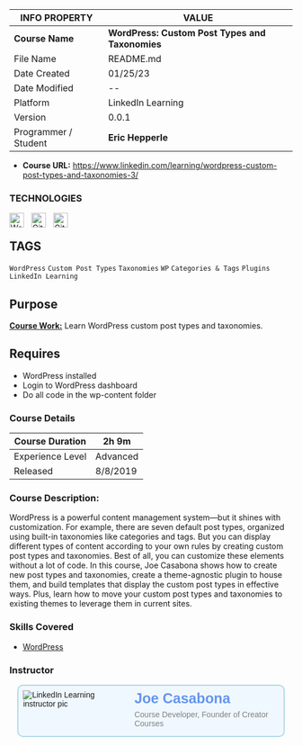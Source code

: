 | INFO PROPERTY        | VALUE                                           |
| -------------------- | ----------------------------------------------- |
| **Course Name**      | **WordPress: Custom Post Types and Taxonomies** |
| File Name            | README.md                                       |
| Date Created         | 01/25/23                                        |
| Date Modified        | --                                              |
| Platform             | LinkedIn Learning                               |
| Version              | 0.0.1                                           |
| Programmer / Student | **Eric Hepperle**                               |

* **Course URL:** https://www.linkedin.com/learning/wordpress-custom-post-types-and-taxonomies-3/

### TECHNOLOGIES


<img align="left" alt="WordPress" title="WordPress" width="26px" src="https://cdn.jsdelivr.net/gh/devicons/devicon/icons/wordpress/wordpress-original.svg" style="padding-right:10px;" />

<img align="left" alt="Git" title="Git" width="26px" src="https://cdn.jsdelivr.net/gh/devicons/devicon/icons/git/git-original.svg" style="padding-right:10px;" />

<img align="left" alt="GitHub" title="GitHub" width="26px" src="https://user-images.githubusercontent.com/3369400/139448065-39a229ba-4b06-434b-bc67-616e2ed80c8f.png" style="padding-right:10px;" />


<br>

## TAGS
`WordPress` `Custom Post Types` `Taxonomies` `WP` `Categories & Tags` `Plugins` `LinkedIn Learning`

## Purpose

**<u>Course Work:</u>** Learn WordPress custom post types and taxonomies.
    
## Requires

* WordPress installed
* Login to WordPress dashboard
* Do all code in the wp-content folder

### Course Details

| Course Duration  | 2h 9m    |
| ---------------- | -------- |
| Experience Level | Advanced |
| Released         | 8/8/2019 |

### Course Description:

<div>WordPress is a powerful content management system—but it shines with customization. For example, there are seven default post types, organized using built-in taxonomies like categories and tags. But you can display different types of content according to your own rules by creating custom post types and taxonomies. Best of all, you can customize these elements without a lot of code. In this course, Joe Casabona shows how to create new post types and taxonomies, create a theme-agnostic plugin to house them, and build templates that display the custom post types in effective ways. Plus, learn how to move your custom post types and taxonomies to existing themes to leverage them in current sites.</div>
          

### Skills Covered

- [WordPress](https://www.linkedin.com/learning/search?keywords=WordPress)

### Instructor

<style>
  .author-profile {
    background: aliceblue;
    border: solid 2px lightblue;
    border-radius: 10px;
    min-height: 2em;
    min-width: 200px;
    max-width: 1024px;
    margin: 1em;
    padding: 0.6em;
    overflow: hidden;
    height: auto;
    font-family: 'Franklin Gothic Medium', 'Arial Narrow', Arial, sans-serif;

    display: flex;
    column-gap: 1em;
  }
  .author-img {
  }
  .author-img img {
    max-height: 150px;

  }
  .author-info h3 {padding: 0; margin: 0; font-size: 1.8em}
  .author-info h3 a {color: cornflowerblue; text-decoration: none;}
  .author-info h4 { color: gray; font-weight: 300; margin: 0.4em 0; font-family: 'Lucida Sans', 'Lucida Sans Regular', 'Lucida Grande', 'Lucida Sans Unicode', Geneva, Verdana, sans-serif;}
</style>

<section class="author-profile">
  <div class="author-img">
    <img
      src="https://media.licdn.com/dms/image/C4E0DAQHDPO3sG5WoTg/learning-author-crop_200_200/0/1598473178222?e=1675285200&v=beta&t=54Qk8BKG-GnfTuXx4uFUbiY39jrPUIx5FAiUje7Q-BA"
      alt="LinkedIn Learning instructor pic"
    />
  </div>
  <div class="author-info">
    <h3><a href="https://www.linkedin.com/learning/instructors/joe-casabona" target="_blank">Joe Casabona</a></h3>
    <h4>Course Developer, Founder of Creator Courses</h4>
  </div>
</section>
